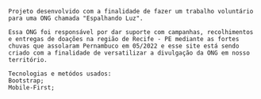    Projeto desenvolvido com a finalidade de fazer um trabalho voluntário para uma ONG chamada "Espalhando Luz".
    
    Essa ONG foi responsável por dar suporte com campanhas, recolhimentos e entregas de doações na região de Recife - PE mediante as fortes chuvas que assolaram Pernambuco em 05/2022 e esse site está sendo criado com a finalidade de versatilizar a divulgação da ONG em nosso território.

    Tecnologias e metódos usados:
    Bootstrap;
    Mobile-First;
